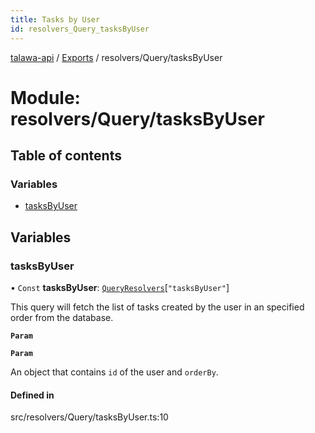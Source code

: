 ```yaml
---
title: Tasks by User
id: resolvers_Query_tasksByUser
---
```

[talawa-api](../README.md) / [Exports](../modules.md) / resolvers/Query/tasksByUser

# Module: resolvers/Query/tasksByUser

## Table of contents

### Variables

- [tasksByUser](resolvers_Query_tasksByUser.md#tasksbyuser)

## Variables

### tasksByUser

• `Const` **tasksByUser**: [`QueryResolvers`](types_generatedGraphQLTypes.md#queryresolvers)[``"tasksByUser"``]

This query will fetch the list of tasks created by the user in an specified order from the database.

**`Param`**

**`Param`**

An object that contains `id` of the user and `orderBy`.

#### Defined in

src/resolvers/Query/tasksByUser.ts:10
